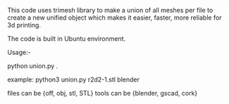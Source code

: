 This code uses trimesh library to make a union of all meshes per file to create a new unified object which makes it easier, faster, more reliable for 3d printing.

The code is built in Ubuntu environment.

Usage:-

python union.py <file name> <tool used>.

example: python3 union.py r2d2-1.stl blender

files can be {off, obj, stl, STL}
tools can be {blender, gscad, cork}
